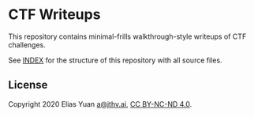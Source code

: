 <!-- SPDX-License-Identifier: CC-BY-NC-ND-4.0 -->
# CTF Writeups

This repository contains minimal-frills walkthrough-style writeups of CTF challenges.

See [INDEX](./INDEX) for the structure of this repository with all source files.

## License

Copyright 2020 Elias Yuan <a@jthv.ai>, [CC BY-NC-ND 4.0](./LICENSE).
